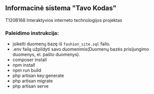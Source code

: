 

## Informacinė sistema "Tavo Kodas"

T120B168 Interaktyvios interneto technologijos projektas

### Paleidimo instrukcija:
- įsikelti duomenų bazę iš `fashion_site.sql` failo.
- .env failą užpildyti savo duomenimis(Duomenų bazės prisijungimo duomenys, el. pašto duomenys).
- composer install
- npm install
- npm run build
- php artisan key:generate
- php artisan migrate
- php artisan serve

